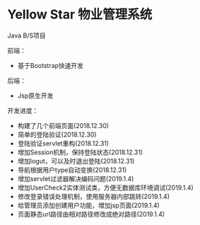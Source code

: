 # Yellow Star 物业管理系统

Java B/S项目

前端：
- 基于Bootstrap快速开发

后端：
- Jsp原生开发

开发进度：
- 构建了几个前端页面(2018.12.30)
- 简单的登陆验证(2018.12.30)
- 登陆验证servlet重构(2018.12.31)
- 增加Session机制，保持登陆状态(2018.12.31)
- 增加logut，可以及时退出登陆(2018.12.31)
- 导航根据用户type自动变换(2018.12.31)
- 增加servlet过滤器解决编码问题(2019.1.4)
- 增加UserCheck2实体测试类，方便无数据库环境调试(2019.1.4)
- 修改登录错误处理机制，使用服务器内部跳转(2019.1.4)
- 给管理员添加创建用户功能，增加jsp页面(2019.1.4)
- 页面静态url路径由相对路径修改成绝对路径(2019.1.4)